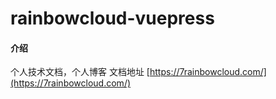 # rainbowcloud-vuepress

#### 介绍
个人技术文档，个人博客 文档地址 [https://7rainbowcloud.com/](https://7rainbowcloud.com/)
